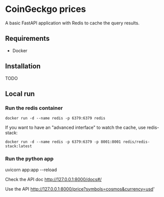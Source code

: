# CoinGeckgo prices

A basic FastAPI application with Redis to cache the query results.

## Requirements

- Docker

## Installation

TODO

## Local run

### Run the redis container

`docker run -d --name redis -p 6379:6379 redis`

If you want to have an "advanced interface" to watch the cache, use redis-stack:

`docker run -d --name redis -p 6379:6379 -p 8001:8001 redis/redis-stack:latest`

### Run the python app

uvicorn app:app --reload

Check the API doc http://127.0.0.1:8000/docs#/

Use the API http://127.0.0.1:8000/price?symbols=cosmos&currency=usd'
